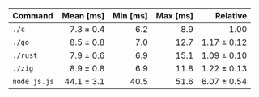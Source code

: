 | Command | Mean [ms] | Min [ms] | Max [ms] | Relative |
|:---|---:|---:|---:|---:|
| `./c` | 7.3 ± 0.4 | 6.2 | 8.9 | 1.00 |
| `./go` | 8.5 ± 0.8 | 7.0 | 12.7 | 1.17 ± 0.12 |
| `./rust` | 7.9 ± 0.6 | 6.9 | 15.1 | 1.09 ± 0.10 |
| `./zig` | 8.9 ± 0.8 | 6.9 | 11.8 | 1.22 ± 0.13 |
| `node js.js` | 44.1 ± 3.1 | 40.5 | 51.6 | 6.07 ± 0.54 |
